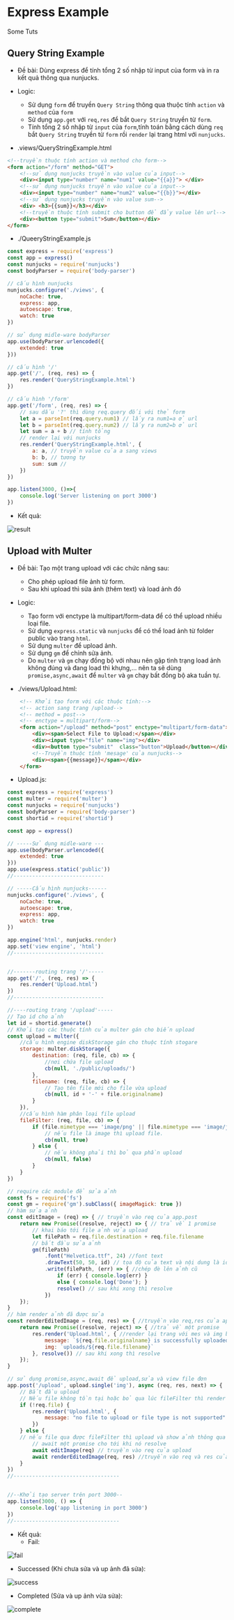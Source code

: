 # Express Example
Some Tuts

## Query String Example

- Đề bài: Dùng express để tính tổng 2 số nhập từ input của form và in ra kết quả thông qua nunjucks.

- Logic:
    - Sử dụng `form` để truyền `Query String` thông qua thuộc tính `action` và `method` của `form`
    - Sử dụng `app.get` với `req,res` để bắt `Query String` truyền từ `form`.
    - Tính tổng 2 số nhập từ `input` của `form`,tính toán bằng cách dùng `req` bắt `Query String` truyền từ `form` rồi `render` lại trang html với `nunjucks`.

- .views/QueryStringExample.html

```html
<!--truyền thuộc tính action và method cho form-->
<form action="/form" method="GET">
    <!--sử dụng nunjucks truyền vào value của input-->
    <div><input type="number" name="num1" value="{{a}}"> </div>
    <!--sử dụng nunjucks truyền vào value của input-->
    <div><input type="number" name="num2" value="{{b}}"></div>
    <!--sử dụng nunjucks truyền vào value sum-->
    <div> <h3>{{sum}}</h3></div>
    <!--truyền thuộc tính submit cho button để đẩy value lên url-->
    <div><button type="submit">Sum</button></div>
</form>
```

- ./QueeryStringExample.js
```javascript
const express = require('express')
const app = express()
const nunjucks = require('nunjucks')
const bodyParser = require('body-parser')

// cấu hình nunjucks 
nunjucks.configure('./views', {
    noCache: true,
    express: app,
    autoescape: true,
    watch: true
})

// sử dụng midle-ware bodyParser
app.use(bodyParser.urlencoded({
    extended: true
}))

// cấu hình '/'
app.get('/', (req, res) => {
    res.render('QueryStringExample.html')
})

// cấu hình '/form'
app.get('/form', (req, res) => {
    // sau dấu '?' thì dùng req.query đối với thẻ form
    let a = parseInt(req.query.num1) // lấy ra num1=a ở url
    let b = parseInt(req.query.num2) // lấy ra num2=b ở url
    let sum = a + b // tính tổng
    // render lại với nunjucks
    res.render('QueryStringExample.html', {
        a: a, // truyền value của a sang views
        b: b, // tương tự
        sum: sum //
    })
})

app.listen(3000, ()=>{
    console.log('Server listening on port 3000')
})
```

- Kết quả:

![result](./images/abc.png)

## Upload with Multer
- Đề bài: Tạo một trang upload với các chức năng sau:
  - Cho phép upload file ảnh từ form.
  - Sau khi upload thì sửa ảnh (thêm text) và load ảnh đó
- Logic:
  - Tạo form với enctype là multipart/form-data để có thể upload nhiều loại file.
  - Sử dụng `express.static` và `nunjucks`  để có thể load ảnh từ folder public vào trang `html`.
  - Sử dụng `multer` để upload ảnh.
  - Sử dụng `gm` để chỉnh sửa ảnh.
  - Do `multer` và `gm` chạy đồng bộ với nhau nên gặp tình trạng load ảnh không đúng và đang load thì khựng,... nên ta sẽ dùng `promise,async,await` để `multer` và `gm` chạy bất đồng bộ aka tuần tự.

- ./views/Upload.html:
```html
    <!-- Khởi tạo form với các thuộc tính:-->
    <!-- action sang trang /upload-->
    <!-- method = post-->
    <!-- enctype = multipart/form-->
    <form action="/upload" method="post" enctype="multipart/form-data">
    	<div><span>Select File to Upload:</span></div>
        <div><input type="file" name="img"></div>
        <div><button type="submit"  class="button">Upload</button></div>
        <!--Truyền thuộc tính 'mesage' của nunjucks-->
        <div><span>{{message}}</span></div>
    </form>
```

- Upload.js:
```javascript
const express = require('express')
const multer = require('multer')
const nunjucks = require('nunjucks')
const bodyParser = require('body-parser')
const shortid = require('shortid')

const app = express()

// -----Sử dụng midle-ware ---
app.use(bodyParser.urlencoded({
    extended: true
}))
app.use(express.static('public'))
//-----------------------------

// -----Cấu hình nunjucks------
nunjucks.configure('./views', {
    noCache: true,
    autoescape: true,
    express: app,
    watch: true
})

app.engine('html', nunjucks.render)
app.set('view engine', 'html')
//-----------------------------


//-------routing trang '/'-----
app.get('/', (req, res) => {
    res.render('Upload.html')
})
//-----------------------------

//----routing trang '/upload'-----
// Tạo id cho ảnh
let id = shortid.generate()
// Khởi tạo các thuộc tính của multer gán cho biến upload
const upload = multer({
    //cấu hình engine diskStorage gán cho thuộc tính stogare
    storage: multer.diskStorage({
        destination: (req, file, cb) => {
            //nơi chứa file upload
            cb(null, './public/uploads/')
        },
        filename: (req, file, cb) => {
            // Tạo tên file mới cho file vừa upload
            cb(null, id + '-' + file.originalname)
        }
    }),
    //cấu hình hàm phân loại file upload
    fileFilter: (req, file, cb) => {
        if (file.mimetype === 'image/png' || file.mimetype === 'image/jpg' || file.mimetype === 'image/jpeg') {
            // nếu file là image thì upload file.
            cb(null, true)
        } else {
            // nếu không phải thì bỏ qua phần upload
            cb(null, false)
        }
    }
})

// require các module để sửa ảnh
const fs = require('fs')
const gm = require('gm').subClass({ imageMagick: true })
// hàm sửa ảnh
const editImage = (req) => { // truyền vào req của app.post
    return new Promise((resolve, reject) => { // trả về 1 promise
        // khai báo tới file ảnh vửa upload
        let filePath = req.file.destination + req.file.filename
        // bắt đầu sửa ảnh
        gm(filePath)
            .font("Helvetica.ttf", 24) //font text
            .drawText(50, 50, id) // tọa độ của text và nội dung là id
            .write(filePath, (err) => { //chép đè lên ảnh cũ
                if (err) { console.log(err) }
                else { console.log('Done'); }
                resolve() // sau khi xong thì resolve 
            })
    });
}
// hàm render ảnh đã được sửa
const renderEditedImage = (req, res) => { //truyền vào req,res của app.post
    return new Promise((resolve, reject) => { //trả về một promise
        res.render('Upload.html', { //render lại trang với mes và img bằng nunjucks 
            message: `${req.file.originalname} is successfully uploaded.`,
            img: `uploads/${req.file.filename}`
        }, resolve()) // sau khi xong thì resolve 
    });
}

// sử dụng promise,async,await để upload,sửa và view file đơn
app.post('/upload', upload.single('img'), async (req, res, next) => {
    // Bắt đầu upload
    // Nếu file không tồn tại hoặc bỏ qua lúc fileFilter thì render lại trang với message mới
    if (!req.file) {
        res.render('Upload.html', {
            message: "no file to upload or file type is not supported"
        })
    } else { 
    // nếu file qua được fileFilter thì upload và show ảnh thông qua nunjucjs render
        // await một promise cho tới khi nó resolve 
        await editImage(req) // truyền vào req của upload
        await renderEditedImage(req, res) //truyền vào req và res của upload
    }
})
//----------------------------------


//--Khởi tạo server trên port 3000--
app.listen(3000, () => {
    console.log('app listening in port 3000')
})
//----------------------------------
```
- Kết quả:
  - Fail:  

![fail](./images/fail.png)

  - Successed (Khi chưa sửa và up ảnh đã sửa):  

![success](./images/succ.png)

  - Completed (Sửa và up ảnh vừa sửa):  

![complete](./images/example.png)
